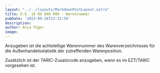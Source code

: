 ```yaml
---
layout: "../../layouts/MarkdownPostLayout.astro"
title: D.E. 18 09 000 000 - Warennummer
pubDate: '2023-09-26T13:31:50'
description: 
author: Anja Füger
image: 
---
```


Anzugeben ist die achtstellige Warennummer des Warenverzeichnisses für die Außenhandelsstatistik der zutreffenden Warenposition.

Zusätzlich ist der TARIC-Zusatzcode anzugeben, wenn es im EZT/TARIC vorgesehen ist.